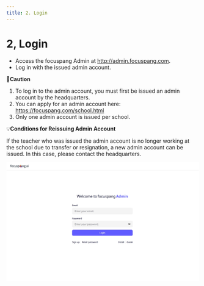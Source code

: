 ```yaml
---
title: 2. Login
---
```


# 2, Login

- Access the focuspang Admin at http://admin.focuspang.com.
- Log in with the issued admin account.

🚨**Caution**

1. To log in to the admin account, you must first be issued an admin account by the headquarters.
2. You can apply for an admin account here: https://focuspang.com/school.html
3. Only one admin account is issued per school.

💡**Conditions for Reissuing Admin Account**

If the teacher who was issued the admin account is no longer working at the school due to transfer or resignation, a new admin account can be issued. In this case, please contact the headquarters.

![](/img/en_admin/en_mag_1-2.jpg)
